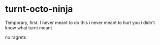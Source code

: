 turnt-octo-ninja
================

Temporary, first.
I never meant to do this
i never meant to hurt you
i didn't know
what turnt
meant



no ragrets
